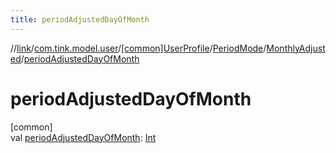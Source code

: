 ```yaml
---
title: periodAdjustedDayOfMonth
---
```

//[link](../../../../../index.html)/[com.tink.model.user](../../../index.html)/[[common]UserProfile](../../index.html)/[PeriodMode](../index.html)/[MonthlyAdjusted](index.html)/[periodAdjustedDayOfMonth](period-adjusted-day-of-month.html)



# periodAdjustedDayOfMonth



[common]\
val [periodAdjustedDayOfMonth](period-adjusted-day-of-month.html): [Int](https://kotlinlang.org/api/latest/jvm/stdlib/kotlin/-int/index.html)




